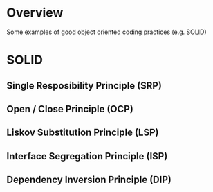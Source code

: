 # Overview
Some examples of good object oriented coding practices (e.g. SOLID)

# SOLID
## Single Resposibility Principle (SRP)
## Open / Close Principle (OCP)
## Liskov Substitution Principle (LSP)
## Interface Segregation Principle (ISP)
## Dependency Inversion Principle (DIP)